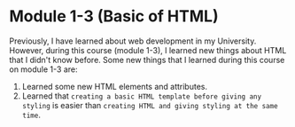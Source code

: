 # Module 1-3 (Basic of HTML)
Previously, I have learned about web development in my University. However, during this course (module 1-3), I learned new things about HTML that I didn't know before. Some new things that I learned during this course on module 1-3 are:

1. Learned some new HTML elements and attributes.
2. Learned that `creating a basic HTML template before giving any styling` is easier than `creating HTML and giving styling at the same time`.